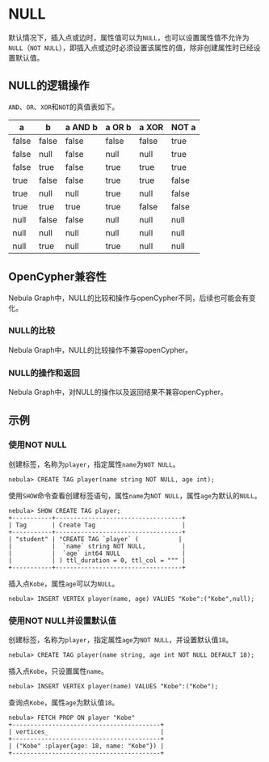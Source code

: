 # NULL

默认情况下，插入点或边时，属性值可以为`NULL`，也可以设置属性值不允许为`NULL`（`NOT NULL`），即插入点或边时必须设置该属性的值，除非创建属性时已经设置默认值。

## NULL的逻辑操作

`AND`、`OR`、`XOR`和`NOT`的真值表如下。

| a | b | a AND b | a OR b | a XOR | NOT a |
| - | - | - | - | - | - |
| false | false | false | false | false | true |
| false|  null|  false | null | null | true |
| false | true | false | true | true | true|
| true | false | false | true | true | false|
| true|  null | null | true | null | false|
| true | true | true | true | false | false|
| null | false | false | null | null | null|
| null | null | null | null | null | null|
| null | true | null | true | null | null|

## OpenCypher兼容性

Nebula Graph中，NULL的比较和操作与openCypher不同，后续也可能会有变化。

### NULL的比较

Nebula Graph中，NULL的比较操作不兼容openCypher。

### NULL的操作和返回

Nebula Graph中，对NULL的操作以及返回结果不兼容openCypher。

## 示例

### 使用NOT NULL

创建标签，名称为`player`，指定属性`name`为`NOT NULL`。

```ngql
nebula> CREATE TAG player(name string NOT NULL, age int);
```

使用`SHOW`命令查看创建标签语句，属性`name`为`NOT NULL`，属性`age`为默认的`NULL`。

```ngql
nebula> SHOW CREATE TAG player;
+-----------+-----------------------------------+
| Tag       | Create Tag                        |
+-----------+-----------------------------------+
| "student" | "CREATE TAG `player` (           |
|           |  `name` string NOT NULL,          |
|           |  `age` int64 NULL                 |
|           | ) ttl_duration = 0, ttl_col = """ |
+-----------+-----------------------------------+
```

插入点`Kobe`，属性`age`可以为`NULL`。

```ngql
nebula> INSERT VERTEX player(name, age) VALUES "Kobe":("Kobe",null);
```

### 使用NOT NULL并设置默认值

创建标签，名称为`player`，指定属性`age`为`NOT NULL`，并设置默认值`18`。

```ngql
nebula> CREATE TAG player(name string, age int NOT NULL DEFAULT 18);
```

插入点`Kobe`，只设置属性`name`。

```ngql
nebula> INSERT VERTEX player(name) VALUES "Kobe":("Kobe");
```

查询点`Kobe`，属性`age`为默认值`18`。

```ngql
nebula> FETCH PROP ON player "Kobe"
+-----------------------------------------+
| vertices_                               |
+-----------------------------------------+
| ("Kobe" :player{age: 18, name: "Kobe"}) |
+-----------------------------------------+
```
